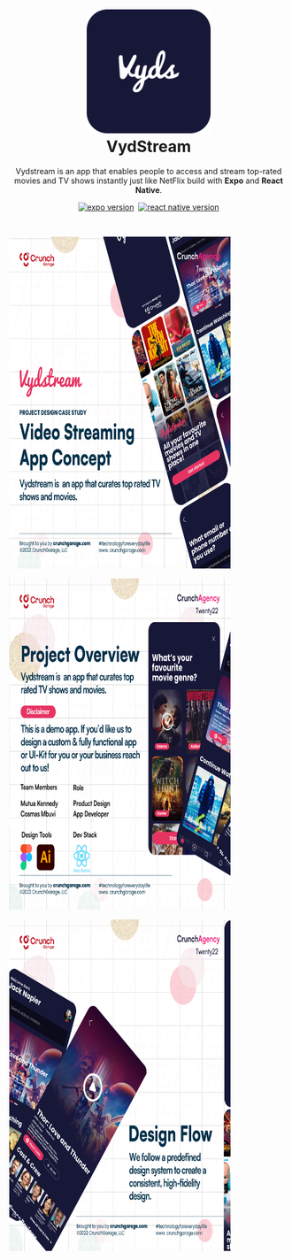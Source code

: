 <h1 align="center">
  <img alt="cgapp logo" src="https://raw.githubusercontent.com/Crunch-Garage/vydstream/master/assets/app-icon.png" width="224px"/><br/>
  VydStream
</h1>
<p align="center">Vydstream is an app that enables people to access and stream top-rated movies and TV shows instantly just like NetFlix build with <b>Expo</b> and  <b>React Native</b>.</p>

<p align="center"><a href="https://docs.expo.dev/get-started/create-a-new-app/" 
target="_blank"><img src="https://img.shields.io/badge/Expo-46.0.9+-00ADD8?style=for-the-badge&logo=expo" alt="expo version" /></a>&nbsp;
<a href="https://reactnative.dev/" 
target="_blank"><img src="https://img.shields.io/badge/React%20Native-0.69.5-red?style=for-the-badge&logo=react&logoColor=blue" alt="react native version" />
 </p>

<br />

<div align="row" > 

 <img alt="cgapp logo" src="https://raw.githubusercontent.com/CossyCossy/vydstream/master/assets/images/git/vydstream_1.png" width="400px" height="600px"/><br/>

 <img alt="cgapp logo" src="https://raw.githubusercontent.com/CossyCossy/vydstream/master/assets/images/git/vydstream_2.png"  width="400px" height="600px"/><br/>

 <img alt="cgapp logo" src="https://raw.githubusercontent.com/CossyCossy/vydstream/master/assets/images/git/vydstream_3.png"  width="400px" height="600px"/><br/>

</div>